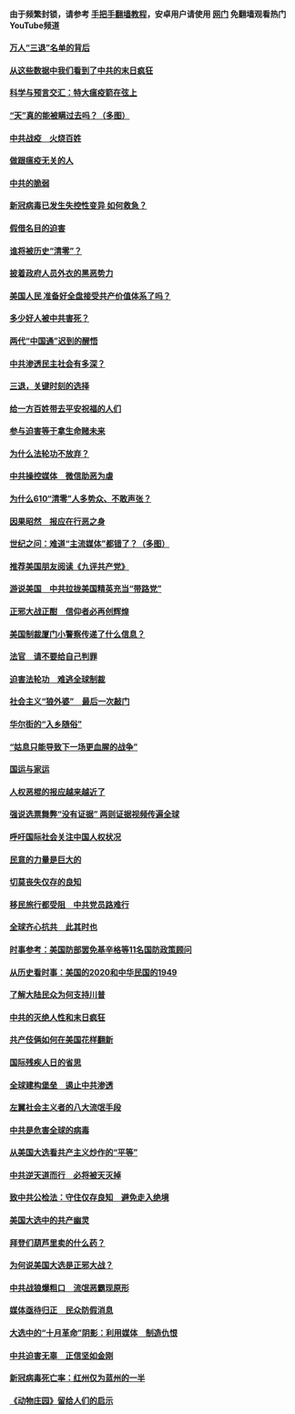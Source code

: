 #### 由于频繁封锁，请参考 [手把手翻墙教程](https://github.com/gfw-breaker/guides/wiki/)，安卓用户请使用 [网门](https://github.com/gfw-breaker/nogfw/blob/master/dl.md?t=01132000) 免翻墙观看热门YouTube频道 

#### [万人“三退”名单的背后](../pages/251/418505.md?t=01132000) 

#### [从这些数据中我们看到了中共的末日疯狂](../pages/251/418420.md?t=01132000) 

#### [科学与预言交汇：特大瘟疫箭在弦上](../pages/251/418266.md?t=01132000) 

#### [“天”真的能被瞒过去吗？（多图）](../pages/251/418308.md?t=01132000) 

#### [中共战疫　火烧百姓](../pages/251/418220.md?t=01132000) 

#### [做跟瘟疫无关的人](../pages/251/418171.md?t=01132000) 

#### [中共的脆弱](../pages/251/418196.md?t=01132000) 

#### [新冠病毒已发生失控性变异 如何救急？](../pages/251/418032.md?t=01132000) 

#### [假借名目的迫害](../pages/251/418055.md?t=01132000) 

#### [谁将被历史“清零”？](../pages/251/417485.md?t=01132000) 

#### [披着政府人员外衣的黑恶势力](../pages/251/417442.md?t=01132000) 

#### [美国人民 准备好全盘接受共产价值体系了吗？](../pages/251/417491.md?t=01132000) 

#### [多少好人被中共害死？](../pages/251/417144.md?t=01132000) 

#### [两代“中国通”迟到的醒悟](../pages/251/417064.md?t=01132000) 

#### [中共渗透民主社会有多深？](../pages/251/417063.md?t=01132000) 

#### [三退，关键时刻的选择](../pages/251/416969.md?t=01132000) 

#### [给一方百姓带去平安祝福的人们](../pages/251/416941.md?t=01132000) 

#### [参与迫害等于拿生命赌未来](../pages/251/416856.md?t=01132000) 

#### [为什么法轮功不放弃？](../pages/251/416864.md?t=01132000) 

#### [中共操控媒体　微信助恶为虐](../pages/251/416724.md?t=01132000) 

#### [为什么610“清零”人多势众、不敢声张？](../pages/251/416632.md?t=01132000) 

#### [因果昭然　报应在行恶之身](../pages/251/416582.md?t=01132000) 

#### [世纪之问：难道“主流媒体”都错了？（多图）](../pages/251/416571.md?t=01132000) 

#### [推荐美国朋友阅读《九评共产党》](../pages/251/416510.md?t=01132000) 

#### [游说美国　中共拉拢美国精英充当“带路党”](../pages/251/416529.md?t=01132000) 

#### [正邪大战正酣　信仰者必再创辉煌](../pages/251/416433.md?t=01132000) 

#### [美国制裁厦门小警察传递了什么信息？](../pages/251/416432.md?t=01132000) 

#### [法官　请不要给自己判罪](../pages/251/416379.md?t=01132000) 

#### [迫害法轮功　难逃全球制裁](../pages/251/416380.md?t=01132000) 

#### [社会主义“狼外婆”　最后一次敲门](../pages/251/416394.md?t=01132000) 

#### [华尔街的“入乡随俗”](../pages/251/416395.md?t=01132000) 

#### [“姑息只能导致下一场更血腥的战争”](../pages/251/416223.md?t=01132000) 

#### [国运与家运](../pages/251/416224.md?t=01132000) 

#### [人权恶棍的报应越来越近了](../pages/251/416276.md?t=01132000) 

#### [强说选票舞弊“没有证据” 两则证据视频传遍全球](../pages/251/416227.md?t=01132000) 

#### [呼吁国际社会关注中国人权状况](../pages/251/416135.md?t=01132000) 

#### [民意的力量是巨大的](../pages/251/416222.md?t=01132000) 

#### [切莫丧失仅存的良知](../pages/251/416134.md?t=01132000) 

#### [移民旅行都受阻　中共党员路难行](../pages/251/416033.md?t=01132000) 

#### [全球齐心抗共　此其时也](../pages/251/415989.md?t=01132000) 

#### [时事参考：美国防部罢免基辛格等11名国防政策顾问](../pages/251/415970.md?t=01132000) 

#### [从历史看时事：美国的2020和中华民国的1949](../pages/251/415949.md?t=01132000) 

#### [了解大陆民众为何支持川普](../pages/251/415950.md?t=01132000) 

#### [中共的灭绝人性和末日疯狂](../pages/251/415944.md?t=01132000) 

#### [共产伎俩如何在美国花样翻新](../pages/251/415908.md?t=01132000) 

#### [国际残疾人日的省思](../pages/251/415849.md?t=01132000) 

#### [全球建构堡垒　遏止中共渗透](../pages/251/415850.md?t=01132000) 

#### [左翼社会主义者的八大流氓手段](../pages/251/415802.md?t=01132000) 

#### [中共是危害全球的病毒](../pages/251/415569.md?t=01132000) 

#### [从美国大选看共产主义炒作的“平等”](../pages/251/415654.md?t=01132000) 

#### [中共逆天道而行　必将被天灭掉](../pages/251/415626.md?t=01132000) 

#### [致中共公检法：守住仅存良知　避免走入绝境](../pages/251/415627.md?t=01132000) 

#### [美国大选中的共产幽灵](../pages/251/415618.md?t=01132000) 

#### [拜登们葫芦里卖的什么药？](../pages/251/415531.md?t=01132000) 

#### [为何说美国大选是正邪大战？](../pages/251/415530.md?t=01132000) 

#### [中共战狼爆粗口　流氓恶霸现原形](../pages/251/415426.md?t=01132000) 

#### [媒体亟待归正　民众防假消息](../pages/251/415402.md?t=01132000) 

#### [大选中的“十月革命”阴影：利用媒体　制造仇恨](../pages/251/415334.md?t=01132000) 

#### [中共迫害无辜　正信坚如金刚](../pages/251/415307.md?t=01132000) 

#### [新冠病毒死亡率：红州仅为蓝州的一半](../pages/251/415164.md?t=01132000) 

#### [《动物庄园》留给人们的启示](../pages/251/415178.md?t=01132000) 

